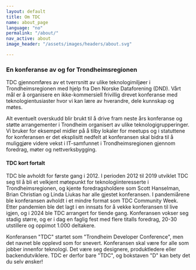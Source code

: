 ```yaml
---
layout: default
title: Om TDC
name: about_page
language: "no"
permalink: "/about/"
nav_active: about
image_header: "/assets/images/headers/about.svg"

---
```


### En konferanse av og for Trondheimsregionen
TDC gjennomføres av et tverrsnitt av ulike teknologimiljøer i Trondheimsregionen med hjelp fra Den Norske Dataforening (DND). Vårt mål er å organisere en ikke-kommersiell frivillig drevet konferanse med teknologientusiaster hvor vi kan lære av hverandre, dele kunnskap og møtes.

Alt eventuelt overskudd blir brukt til å drive fram neste års konferanse og støtte arrangementer i Trondheim organisert av ulike teknologigrupperinger. Vi bruker for eksempel midler på å tilby lokaler for meetups og i statuttene for konferansen er det eksplisitt nedfelt at konferansen skal bidra til å muliggjøre videre vekst i IT-samfunnet i Trondheimsregionen gjennom foredrag, møter og nettverksbygging.

#### TDC kort fortalt
TDC ble avholdt for første gang i 2012. I perioden 2012 til 2019 utviklet TDC seg til å bli et velkjent møtepunkt for teknologiinteresserte i Trondheimsregionen, og kjente foredragsholdere som Scott Hanselman, Brian Christian og Linda Liukas har alle gjestet konferansen. I pandemiårene ble konferansen avholdt i et mindre format som TDC Community Week. Etter pandemien ble det lagt i en innsats for å vekke konferansen til live igjen, og i 2024 ble TDC arrangert for tiende gang. Konferansen vokser seg stadig større, og er i dag en faglig fest med flere titalls foredrag, 20-30 utstillere og oppimot 1.000 deltakere.

Konferansen "TDC" startet som "Trondheim Developer Conference", men det navnet ble opplevd som for snevert. Konferansen skal være for alle som jobber innenfor teknologi. Det være seg designere, produktledere eller backendutviklere. TDC er derfor bare "TDC", og bokstaven "D" kan bety det du selv ønsker!